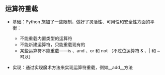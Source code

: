 ## 运算符重载

* 基础：Python 施加了一些限制，做好了灵活性、可用性和安全性方面的平衡：
    * 不能重载内置类型的运算符
    * 不能新建运算符，只能重载现有的
    * 某些运算符不能重载——is 、and 、or 和 not （不过位运算符 & 、| 和 ~ 可以）
    
* 实现：通过实现魔术方法来实现运算符重载，例如__add__方法

